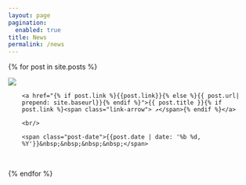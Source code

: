 ```yaml
---
layout: page
pagination:
  enabled: true
title: News
permalink: /news
---
```

{% for post in site.posts %}
<article class="post">
  <div class="post-image" class="float-start col-md-3">
    <a class="post-thumbnail" href="{% if post.link %}{{post.link}}{% else %}{{ post.url| prepend: site.baseurl}}{% endif %}">
      <img src="{{"/assets/img/" | prepend: site.baseurl | append : post.img}}" class="img-fluid" />
    </a>
  </div>
  <div class="post-content" style="float:left; margin-left:2em; max-width:500px;">
    
    <a href="{% if post.link %}{{post.link}}{% else %}{{ post.url| prepend: site.baseurl}}{% endif %}">{{ post.title }}{% if post.link %}<span class="link-arrow"> ↗</span>{% endif %}</a>

    <br/>

    <span class="post-date">{{post.date | date: '%b %d, %Y'}}&nbsp;&nbsp;&nbsp;&nbsp;</span>
  </div>
</article>

<div style="clear:both;">&nbsp;</div>
 
{% endfor %}
